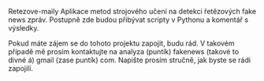 Retezove-maily
Aplikace metod strojového učení na detekci řetězových fake news zpráv. Postupně zde budou přibývat scripty v Pythonu a komentář s výsledky.

Pokud máte zájem se do tohoto projektu zapojit, budu rád. V takovém případě mě prosím kontaktujte na analyza (puntík) fakenews (takové to divné á) gmail (zase puntík) com. Napište prosím stručně, jak byste se rádi zapojili.
